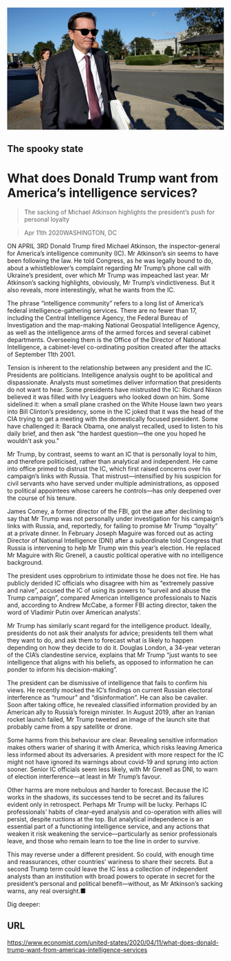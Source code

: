 ![](./images/20200411_USP502.jpg)

## The spooky state

# What does Donald Trump want from America’s intelligence services?

> The sacking of Michael Atkinson highlights the president’s push for personal loyalty

> Apr 11th 2020WASHINGTON, DC

ON APRIL 3RD Donald Trump fired Michael Atkinson, the inspector-general for America’s intelligence community (IC). Mr Atkinson’s sin seems to have been following the law. He told Congress, as he was legally bound to do, about a whistleblower’s complaint regarding Mr Trump’s phone call with Ukraine’s president, over which Mr Trump was impeached last year. Mr Atkinson’s sacking highlights, obviously, Mr Trump’s vindictiveness. But it also reveals, more interestingly, what he wants from the IC.

The phrase “intelligence community” refers to a long list of America’s federal intelligence-gathering services. There are no fewer than 17, including the Central Intelligence Agency, the Federal Bureau of Investigation and the map-making National Geospatial Intelligence Agency, as well as the intelligence arms of the armed forces and several cabinet departments. Overseeing them is the Office of the Director of National Intelligence, a cabinet-level co-ordinating position created after the attacks of September 11th 2001.

Tension is inherent to the relationship between any president and the IC. Presidents are politicians. Intelligence analysis ought to be apolitical and dispassionate. Analysts must sometimes deliver information that presidents do not want to hear. Some presidents have mistrusted the IC: Richard Nixon believed it was filled with Ivy Leaguers who looked down on him. Some sidelined it: when a small plane crashed on the White House lawn two years into Bill Clinton’s presidency, some in the IC joked that it was the head of the CIA trying to get a meeting with the domestically focused president. Some have challenged it: Barack Obama, one analyst recalled, used to listen to his daily brief, and then ask “the hardest question—the one you hoped he wouldn’t ask you.”

Mr Trump, by contrast, seems to want an IC that is personally loyal to him, and therefore politicised, rather than analytical and independent. He came into office primed to distrust the IC, which first raised concerns over his campaign’s links with Russia. That mistrust—intensified by his suspicion for civil servants who have served under multiple administrations, as opposed to political appointees whose careers he controls—has only deepened over the course of his tenure.

James Comey, a former director of the FBI, got the axe after declining to say that Mr Trump was not personally under investigation for his campaign’s links with Russia, and, reportedly, for failing to promise Mr Trump “loyalty” at a private dinner. In February Joseph Maguire was forced out as acting Director of National Intelligence (DNI) after a subordinate told Congress that Russia is intervening to help Mr Trump win this year’s election. He replaced Mr Maguire with Ric Grenell, a caustic political operative with no intelligence background.

The president uses opprobrium to intimidate those he does not fire. He has publicly derided IC officials who disagree with him as “extremely passive and naive”, accused the IC of using its powers to “surveil and abuse the Trump campaign”, compared American intelligence professionals to Nazis and, according to Andrew McCabe, a former FBI acting director, taken the word of Vladimir Putin over American analysts’.

Mr Trump has similarly scant regard for the intelligence product. Ideally, presidents do not ask their analysts for advice; presidents tell them what they want to do, and ask them to forecast what is likely to happen depending on how they decide to do it. Douglas London, a 34-year veteran of the CIA’s clandestine service, explains that Mr Trump “just wants to see intelligence that aligns with his beliefs, as opposed to information he can ponder to inform his decision-making”.

The president can be dismissive of intelligence that fails to confirm his views. He recently mocked the IC’s findings on current Russian electoral interference as “rumour” and “disinformation”. He can also be cavalier. Soon after taking office, he revealed classified information provided by an American ally to Russia’s foreign minister. In August 2019, after an Iranian rocket launch failed, Mr Trump tweeted an image of the launch site that probably came from a spy satellite or drone.

Some harms from this behaviour are clear. Revealing sensitive information makes others warier of sharing it with America, which risks leaving America less informed about its adversaries. A president with more respect for the IC might not have ignored its warnings about covid-19 and sprung into action sooner. Senior IC officials seem less likely, with Mr Grenell as DNI, to warn of election interference—at least in Mr Trump’s favour.

Other harms are more nebulous and harder to forecast. Because the IC works in the shadows, its successes tend to be secret and its failures evident only in retrospect. Perhaps Mr Trump will be lucky. Perhaps IC professionals’ habits of clear-eyed analysis and co-operation with allies will persist, despite ructions at the top. But analytical independence is an essential part of a functioning intelligence service, and any actions that weaken it risk weakening the service—particularly as senior professionals leave, and those who remain learn to toe the line in order to survive.

This may reverse under a different president. So could, with enough time and reassurances, other countries’ wariness to share their secrets. But a second Trump term could leave the IC less a collection of independent analysts than an institution with broad powers to operate in secret for the president’s personal and political benefit—without, as Mr Atkinson’s sacking warns, any real oversight.■ 

Dig deeper:

## URL

https://www.economist.com/united-states/2020/04/11/what-does-donald-trump-want-from-americas-intelligence-services
